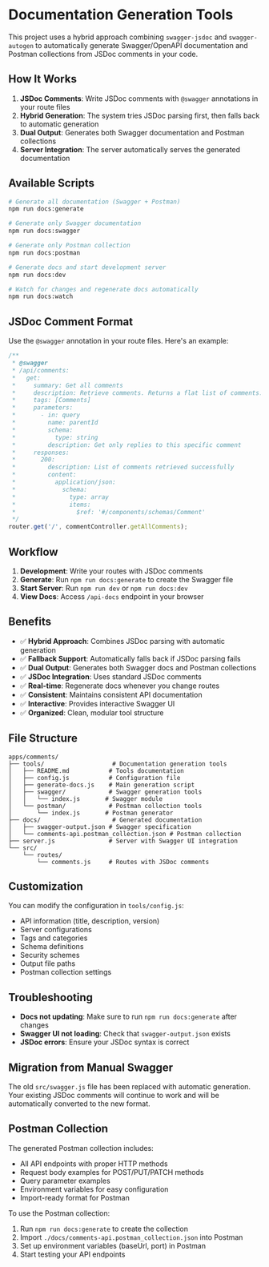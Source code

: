 # Documentation Generation Tools

This project uses a hybrid approach combining `swagger-jsdoc` and `swagger-autogen` to automatically generate Swagger/OpenAPI documentation and Postman collections from JSDoc comments in your code.

## How It Works

1. **JSDoc Comments**: Write JSDoc comments with `@swagger` annotations in your route files
2. **Hybrid Generation**: The system tries JSDoc parsing first, then falls back to automatic generation
3. **Dual Output**: Generates both Swagger documentation and Postman collections
4. **Server Integration**: The server automatically serves the generated documentation

## Available Scripts

```bash
# Generate all documentation (Swagger + Postman)
npm run docs:generate

# Generate only Swagger documentation
npm run docs:swagger

# Generate only Postman collection
npm run docs:postman

# Generate docs and start development server
npm run docs:dev

# Watch for changes and regenerate docs automatically
npm run docs:watch
```

## JSDoc Comment Format

Use the `@swagger` annotation in your route files. Here's an example:

```javascript
/**
 * @swagger
 * /api/comments:
 *   get:
 *     summary: Get all comments
 *     description: Retrieve comments. Returns a flat list of comments.
 *     tags: [Comments]
 *     parameters:
 *       - in: query
 *         name: parentId
 *         schema:
 *           type: string
 *         description: Get only replies to this specific comment
 *     responses:
 *       200:
 *         description: List of comments retrieved successfully
 *         content:
 *           application/json:
 *             schema:
 *               type: array
 *               items:
 *                 $ref: '#/components/schemas/Comment'
 */
router.get('/', commentController.getAllComments);
```

## Workflow

1. **Development**: Write your routes with JSDoc comments
2. **Generate**: Run `npm run docs:generate` to create the Swagger file
3. **Start Server**: Run `npm run dev` or `npm run docs:dev`
4. **View Docs**: Access `/api-docs` endpoint in your browser

## Benefits

- ✅ **Hybrid Approach**: Combines JSDoc parsing with automatic generation
- ✅ **Fallback Support**: Automatically falls back if JSDoc parsing fails
- ✅ **Dual Output**: Generates both Swagger docs and Postman collections
- ✅ **JSDoc Integration**: Uses standard JSDoc comments
- ✅ **Real-time**: Regenerate docs whenever you change routes
- ✅ **Consistent**: Maintains consistent API documentation
- ✅ **Interactive**: Provides interactive Swagger UI
- ✅ **Organized**: Clean, modular tool structure

## File Structure

```
apps/comments/
├── tools/                   # Documentation generation tools
│   ├── README.md           # Tools documentation
│   ├── config.js           # Configuration file
│   ├── generate-docs.js    # Main generation script
│   ├── swagger/            # Swagger generation tools
│   │   └── index.js       # Swagger module
│   └── postman/            # Postman collection tools
│       └── index.js       # Postman generator
├── docs/                    # Generated documentation
│   ├── swagger-output.json # Swagger specification
│   └── comments-api.postman_collection.json # Postman collection
├── server.js               # Server with Swagger UI integration
└── src/
    └── routes/
        └── comments.js     # Routes with JSDoc comments
```

## Customization

You can modify the configuration in `tools/config.js`:

- API information (title, description, version)
- Server configurations
- Tags and categories
- Schema definitions
- Security schemes
- Output file paths
- Postman collection settings

## Troubleshooting

- **Docs not updating**: Make sure to run `npm run docs:generate` after changes
- **Swagger UI not loading**: Check that `swagger-output.json` exists
- **JSDoc errors**: Ensure your JSDoc syntax is correct

## Migration from Manual Swagger

The old `src/swagger.js` file has been replaced with automatic generation. Your existing JSDoc comments will continue to work and will be automatically converted to the new format.

## Postman Collection

The generated Postman collection includes:
- All API endpoints with proper HTTP methods
- Request body examples for POST/PUT/PATCH methods
- Query parameter examples
- Environment variables for easy configuration
- Import-ready format for Postman

To use the Postman collection:
1. Run `npm run docs:generate` to create the collection
2. Import `./docs/comments-api.postman_collection.json` into Postman
3. Set up environment variables (baseUrl, port) in Postman
4. Start testing your API endpoints
